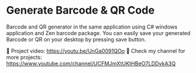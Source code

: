 # Generate Barcode & QR Code
Barcode and QR generator in the same application using C# windows application and Zen barcode package. You can easily save your generated Barcode or QR on your desktop by pressing save button.

🔗 Project video: https://youtu.be/UnGa0091QOo
🔗 Check my channel for more projects: https://www.youtube.com/channel/UCFMJmXtUKtHBeO7LDDvkA3Q
